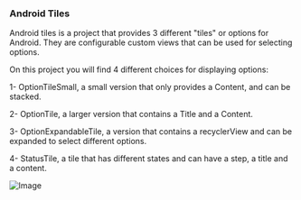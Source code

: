 ### Android Tiles

Android tiles is a project that provides 3 different "tiles" or options for Android. They are configurable custom views that can be used
for selecting options.

On this project you will find 4 different choices for displaying options:

1- OptionTileSmall, a small version that only provides a Content, and can be stacked.

2- OptionTile, a larger version that contains a Title and a Content.

3- OptionExpandableTile, a version that contains a recyclerView and can be expanded to select different options.

4- StatusTile, a tile that has different states and can have a step, a title and a content.

![Image](http://imgur.com/a/QI4yb)

